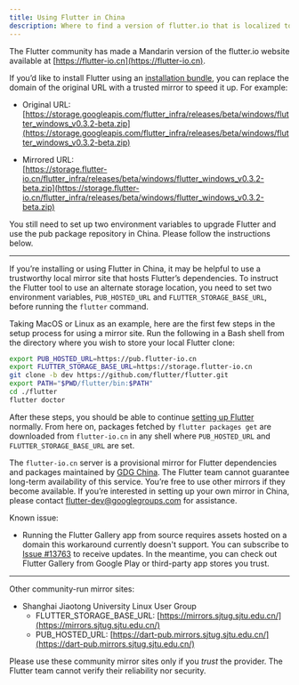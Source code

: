 ```yaml
---
title: Using Flutter in China
description: Where to find a version of flutter.io that is localized to Mandarin.
---
```


The Flutter community has made a Mandarin version of the flutter.io
website available at [https://flutter-io.cn](https://flutter-io.cn).

If you’d like to install Flutter using an [installation
bundle](/docs/development/tools/sdk/archive),
you can replace the domain of the original URL with a trusted mirror
to speed it up. For example:

* Original URL:<br>
  [https://storage.googleapis.com/flutter_infra/releases/beta/windows/flutter_windows_v0.3.2-beta.zip](https://storage.googleapis.com/flutter_infra/releases/beta/windows/flutter_windows_v0.3.2-beta.zip)

* Mirrored URL:<br>
  [https://storage.flutter-io.cn/flutter_infra/releases/beta/windows/flutter_windows_v0.3.2-beta.zip](https://storage.flutter-io.cn/flutter_infra/releases/beta/windows/flutter_windows_v0.3.2-beta.zip)

You  still need to set up two environment variables to upgrade Flutter
and use the pub package repository in China.
Please follow the instructions below.

---

If you’re installing or using Flutter in China, it may be helpful to use
a trustworthy local mirror site that hosts Flutter’s dependencies.
To instruct the Flutter tool to use an alternate storage location,
you need to set two environment variables, `PUB_HOSTED_URL` and
`FLUTTER_STORAGE_BASE_URL`, before running the `flutter` command.

Taking MacOS or Linux as an example, here are the first few steps in
the setup process for using a mirror site. Run the following in a Bash
shell from the directory where you wish to store your local Flutter clone:


```sh
export PUB_HOSTED_URL=https://pub.flutter-io.cn
export FLUTTER_STORAGE_BASE_URL=https://storage.flutter-io.cn
git clone -b dev https://github.com/flutter/flutter.git
export PATH="$PWD/flutter/bin:$PATH"
cd ./flutter
flutter doctor
```

After these steps, you should be able to continue
[setting up Flutter](/docs/get-started/editor) normally.
From here on, packages fetched by `flutter packages get` are
downloaded from `flutter-io.cn` in any shell where `PUB_HOSTED_URL`
and `FLUTTER_STORAGE_BASE_URL` are set.

The `flutter-io.cn` server is a provisional mirror for Flutter
dependencies and packages maintained by [GDG China]().
The Flutter team cannot guarantee long-term availability of this service.
You’re free to use other mirrors if they become available. If you’re
interested in setting up your own mirror in China, please contact
[flutter-dev@googlegroups.com](mailto:flutter-dev@googlegroups.com)
for assistance.

Known issue:

* Running the Flutter Gallery app from source requires assets hosted on
  a domain this workaround currently doesn't support. You can subscribe
  to [Issue #13763](https://github.com/flutter/flutter/issues/13763)
  to receive updates. In the meantime, you can check out Flutter Gallery
  from Google Play or third-party app stores you trust.

---

Other community-run mirror sites:

* Shanghai Jiaotong University Linux User Group
  * FLUTTER_STORAGE_BASE_URL: [https://mirrors.sjtug.sjtu.edu.cn/](https://mirrors.sjtug.sjtu.edu.cn/)
  * PUB_HOSTED_URL: [https://dart-pub.mirrors.sjtug.sjtu.edu.cn/](https://dart-pub.mirrors.sjtug.sjtu.edu.cn/)

Please use these community mirror sites only if you _trust_ the provider.
The Flutter team cannot verify their reliability nor security.
